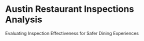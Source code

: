 # Austin Restaurant Inspections Analysis
Evaluating Inspection Effectiveness for Safer Dining Experiences

